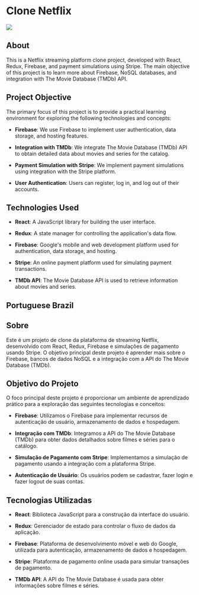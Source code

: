 # Clone Netflix

<img src="https://assets.stickpng.com/images/580b57fcd9996e24bc43c529.png">

## About
This is a Netflix streaming platform clone project, developed with React, Redux, Firebase, and payment simulations using Stripe. The main objective of this project is to learn more about Firebase, NoSQL databases, and integration with The Movie Database (TMDb) API.

## Project Objective
The primary focus of this project is to provide a practical learning environment for exploring the following technologies and concepts:

- **Firebase**: We use Firebase to implement user authentication, data storage, and hosting features.

- **Integration with TMDb**: We integrate The Movie Database (TMDb) API to obtain detailed data about movies and series for the catalog.

- **Payment Simulation with Stripe**: We implement payment simulations using integration with the Stripe platform.

- **User Authentication**: Users can register, log in, and log out of their accounts.

## Technologies Used
- **React**: A JavaScript library for building the user interface.

- **Redux**: A state manager for controlling the application's data flow.

- **Firebase**: Google's mobile and web development platform used for authentication, data storage, and hosting.

- **Stripe**: An online payment platform used for simulating payment transactions.

- **TMDb API**: The Movie Database API is used to retrieve information about movies and series.

## Portuguese Brazil

## Sobre

Este é um projeto de clone da plataforma de streaming Netflix, desenvolvido com React, Redux, Firebase e simulações de pagamento usando Stripe. O objetivo principal deste projeto é aprender mais sobre o Firebase, bancos de dados NoSQL e a integração com a API do The Movie Database (TMDb).

## Objetivo do Projeto

O foco principal deste projeto é proporcionar um ambiente de aprendizado prático para a exploração das seguintes tecnologias e conceitos:

- **Firebase**: Utilizamos o Firebase para implementar recursos de autenticação de usuário, armazenamento de dados e hospedagem.

- **Integração com TMDb**: Integramos a API do The Movie Database (TMDb) para obter dados detalhados sobre filmes e séries para o catálogo.

- **Simulação de Pagamento com Stripe**: Implementamos a simulação de pagamento usando a integração com a plataforma Stripe.

- **Autenticação de Usuário**: Os usuários podem se cadastrar, fazer login e fazer logout de suas contas.


## Tecnologias Utilizadas

- **React**: Biblioteca JavaScript para a construção da interface do usuário.

- **Redux**: Gerenciador de estado para controlar o fluxo de dados da aplicação.

- **Firebase**: Plataforma de desenvolvimento móvel e web do Google, utilizada para autenticação, armazenamento de dados e hospedagem.

- **Stripe**: Plataforma de pagamento online usada para simular transações de pagamento.

- **TMDb API**: A API do The Movie Database é usada para obter informações sobre filmes e séries.


